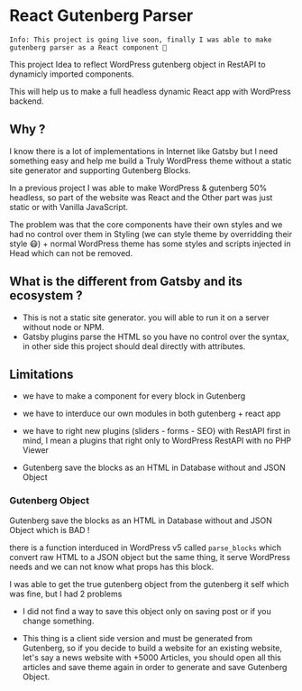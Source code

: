 # React Gutenberg Parser 

`Info: This project is going live soon, finally I was able to make gutenberg parser as a React component 🎉`

This project Idea to reflect WordPress gutenberg object in RestAPI to dynamicly imported components.

This will help us to make a full headless dynamic React app with WordPress backend.

## Why ?

I know there is a lot of implementations in Internet like Gatsby but I need something easy and help me build a Truly WordPress theme without a static site generator and supporting Gutenberg Blocks.

In a previous project I was able to make WordPress & gutenberg 50% headless, so part of the website was React and the Other part was just static or with Vanilla JavaScript.

The problem was that the core components have their own styles and we had no control over them in Styling (we can style theme by overridding their style 😷) + normal WordPress theme has some styles and scripts injected in Head which can not be removed.


## What is the different from Gatsby and its ecosystem ?

- This is not a static site generator. you will able to run it on a server without node or NPM.
- Gatsby plugins parse the HTML so you have no control over the syntax, in other side this project should deal directly with attributes.

## Limitations 

- we have to make a component for every block in Gutenberg

- we have to interduce our own modules in both gutenberg + react app 

- we have to right new plugins (sliders - forms - SEO) with RestAPI first in mind, I mean a plugins that right only to WordPress RestAPI with no PHP Viewer 

- Gutenberg save the blocks as an HTML in Database without and JSON Object

### Gutenberg Object

Gutenberg save the blocks as an HTML in Database without and JSON Object which is BAD !

there is a function interduced in WordPress v5 called `parse_blocks` which convert raw HTML to a JSON object but the same thing, it serve WordPress needs and we can not know what props has this block.

I was able to get the true gutenberg object from the gutenberg it self which was fine, but I had 2 problems

- I did not find a way to save this object only on saving post or if you change something.

- This thing is a client side version and must be generated from Gutenberg, so if you decide to build a website for an existing website, let's say a news website with +5000 Articles, you should open all this articles and save theme again in order to generate and save Gutenberg Object.
